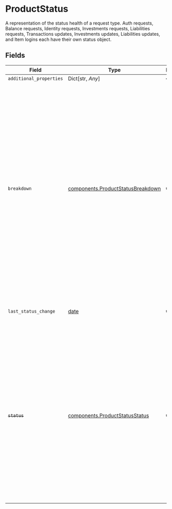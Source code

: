 # ProductStatus

A representation of the status health of a request type. Auth requests, Balance requests, Identity requests, Investments requests, Liabilities requests, Transactions updates, Investments updates, Liabilities updates, and Item logins each have their own status object.


## Fields

| Field                                                                                                                                                                                                                                                                                                                                                                                                                                                                                                                                                                                                           | Type                                                                                                                                                                                                                                                                                                                                                                                                                                                                                                                                                                                                            | Required                                                                                                                                                                                                                                                                                                                                                                                                                                                                                                                                                                                                        | Description                                                                                                                                                                                                                                                                                                                                                                                                                                                                                                                                                                                                     |
| --------------------------------------------------------------------------------------------------------------------------------------------------------------------------------------------------------------------------------------------------------------------------------------------------------------------------------------------------------------------------------------------------------------------------------------------------------------------------------------------------------------------------------------------------------------------------------------------------------------- | --------------------------------------------------------------------------------------------------------------------------------------------------------------------------------------------------------------------------------------------------------------------------------------------------------------------------------------------------------------------------------------------------------------------------------------------------------------------------------------------------------------------------------------------------------------------------------------------------------------- | --------------------------------------------------------------------------------------------------------------------------------------------------------------------------------------------------------------------------------------------------------------------------------------------------------------------------------------------------------------------------------------------------------------------------------------------------------------------------------------------------------------------------------------------------------------------------------------------------------------- | --------------------------------------------------------------------------------------------------------------------------------------------------------------------------------------------------------------------------------------------------------------------------------------------------------------------------------------------------------------------------------------------------------------------------------------------------------------------------------------------------------------------------------------------------------------------------------------------------------------- |
| `additional_properties`                                                                                                                                                                                                                                                                                                                                                                                                                                                                                                                                                                                         | Dict[str, *Any*]                                                                                                                                                                                                                                                                                                                                                                                                                                                                                                                                                                                                | :heavy_minus_sign:                                                                                                                                                                                                                                                                                                                                                                                                                                                                                                                                                                                              | N/A                                                                                                                                                                                                                                                                                                                                                                                                                                                                                                                                                                                                             |
| `breakdown`                                                                                                                                                                                                                                                                                                                                                                                                                                                                                                                                                                                                     | [components.ProductStatusBreakdown](../../models/components/productstatusbreakdown.md)                                                                                                                                                                                                                                                                                                                                                                                                                                                                                                                          | :heavy_check_mark:                                                                                                                                                                                                                                                                                                                                                                                                                                                                                                                                                                                              | A detailed breakdown of the institution's performance for a request type. The values for `success`, `error_plaid`, and `error_institution` sum to 1. The time range used for calculating the breakdown may range from the most recent few minutes to the past six hours. In general, smaller institutions will show status that was calculated over a longer period of time. For Investment updates, which are refreshed less frequently, the period assessed may be 24 hours or more. For more details, see [Institution status details](https://plaid.com/docs/account/activity/#institution-status-details). |
| `last_status_change`                                                                                                                                                                                                                                                                                                                                                                                                                                                                                                                                                                                            | [date](https://docs.python.org/3/library/datetime.html#date-objects)                                                                                                                                                                                                                                                                                                                                                                                                                                                                                                                                            | :heavy_check_mark:                                                                                                                                                                                                                                                                                                                                                                                                                                                                                                                                                                                              | [ISO 8601](https://wikipedia.org/wiki/ISO_8601) formatted timestamp of the last status change for the institution.<br/>                                                                                                                                                                                                                                                                                                                                                                                                                                                                                         |
| ~~`status`~~                                                                                                                                                                                                                                                                                                                                                                                                                                                                                                                                                                                                    | [components.ProductStatusStatus](../../models/components/productstatusstatus.md)                                                                                                                                                                                                                                                                                                                                                                                                                                                                                                                                | :heavy_check_mark:                                                                                                                                                                                                                                                                                                                                                                                                                                                                                                                                                                                              | : warning: ** DEPRECATED **: This will be removed in a future release, please migrate away from it as soon as possible.<br/><br/>This field is deprecated in favor of the `breakdown` object, which provides more granular institution health data.<br/><br/>`HEALTHY`: the majority of requests are successful<br/>`DEGRADED`: only some requests are successful<br/>`DOWN`: all requests are failing                                                                                                                                                                                                          |